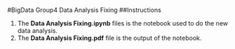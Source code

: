 #BigData Group4 Data Analysis Fixing
##Instructions
1. The **Data Analysis Fixing.ipynb** files is the notebook used to do the new data analysis.
2. The **Data Analysis Fixing.pdf** file is the output of the notebook.